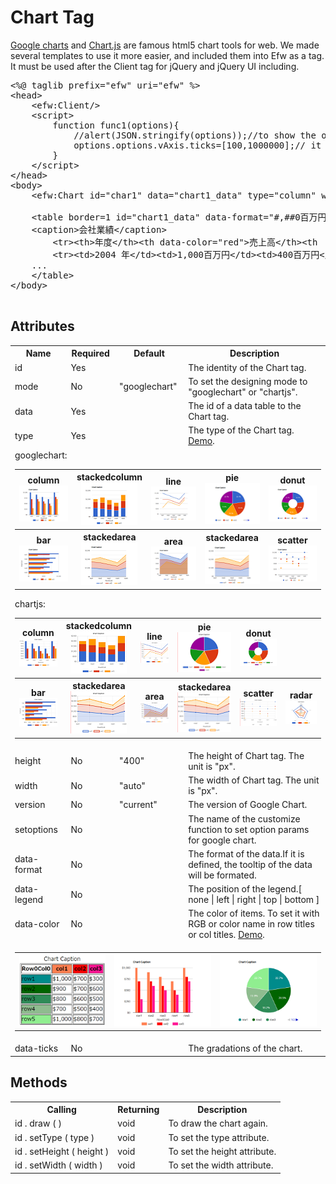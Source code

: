 <h1>Chart Tag</h1>
<a href="https://developers.google.com/chart/">Google charts</a> and <a href="https://www.chartjs.org/">Chart.js</a> are famous html5 chart tools for web. We made several templates to use it more easier,
and included them into Efw as a tag. It must be used after the Client tag for jQuery and jQuery UI including.<br>

<pre>
&lt;%@ taglib prefix=&quot;efw&quot; uri=&quot;efw&quot; %&gt;
&lt;head&gt;
	&lt;efw:Client/&gt;
	&lt;script&gt;
		function func1(options){
			//alert(JSON.stringify(options));//to show the options as string.
			options.options.vAxis.ticks=[100,1000000];// it will be preferential to param data-ticks
		}
	&lt;/script&gt;
&lt;/head&gt;
&lt;body&gt;
	&lt;efw:Chart id="char1" data="chart1_data" type="column" width="400" height="250" version="45.2" setoptions="func1" /&gt; //or efw:chart , efw:CHART

	&lt;table border=1 id="chart1_data" data-format="#,##0百万円" data-legend="bottom" data-ticks="100,1000000">
	&lt;caption>会社業績&lt;/caption>
		&lt;tr>&lt;th>年度&lt;/th>&lt;th data-color="red">売上高&lt;/th>&lt;th  data-color="green">営業利益&lt;/th>&lt;th data-color="blue">経常利益&lt;/th>&lt;/tr>
		&lt;tr>&lt;td>2004 年&lt;/td>&lt;td>1,000百万円&lt;/td>&lt;td>400百万円&lt;/td>&lt;td>380百万円&lt;/td>&lt;/tr>
	...
	&lt;/table>
&lt;/body&gt;

</pre>

<h2>Attributes</h2>
<table>
<tr><th>Name</th><th>Required</th><th>Default</th><th>Description</th></tr>
<tr><td>id</td><td>Yes</td><td></td><td>The identity of the Chart tag. </td></tr>
<tr><td>mode</td><td>No</td><td>"googlechart"</td><td>To set the designing mode to "googlechart" or "chartjs". </td></tr>
<tr><td>data</td><td>Yes</td><td></td><td>The id of a data table to the Chart tag. </td></tr>
<tr><td>type</td><td>Yes</td><td></td><td>The type of the Chart tag. <a href="https://efwgrp.github.io/efw4_chart/chartSampleTypes.html">Demo</a>.</td></tr>
<tr><td colspan="4">
googlechart:
	<table>
		<tr>
			<th>column<br><img src="chart/gl_column.png"></th>
			<th>stackedcolumn<br><img src="chart/gl_stackedcolumn.png"></th>
			<th>line<br><img src="chart/gl_line.png"></th>
			<th>pie<br><img src="chart/gl_pie.png"></th>
			<th>donut<br><img src="chart/gl_donut.png"></th>
		</tr>
		<tr>
			<th>bar<br><img src="chart/gl_bar.png"></th>
			<th>stackedarea<br><img src="chart/gl_stackedarea.png"></th>
			<th>area<br><img src="chart/gl_area.png"></th>
			<th>stackedarea<br><img src="chart/gl_stackedarea.png"></th>
			<th>scatter<br><img src="chart/gl_scatter.png"></th>
		</tr>
	</table>
chartjs:
	<table>
		<tr>
			<th>column<br><img src="chart/js_column.png"></th>
			<th>stackedcolumn<br><img src="chart/js_stackedcolumn.png"></th>
			<th>line<br><img src="chart/js_line.png"></th>
			<th>pie<br><img src="chart/js_pie.png"></th>
			<th>donut<br><img src="chart/js_donut.png"></th>
		</tr>
		<tr>
			<th>bar<br><img src="chart/js_bar.png"></th>
			<th>stackedarea<br><img src="chart/js_stackedarea.png"></th>
			<th>area<br><img src="chart/js_area.png"></th>
			<th>stackedarea<br><img src="chart/js_stackedarea.png"></th>
			<th>scatter<br><img src="chart/js_scatter.png"></th>
			<th>radar<br><img src="chart/js_radar.png"></th>
		</tr>
	</table>

</td></tr>
<tr><td>height</td><td>No</td><td>"400"</td><td>The height of Chart tag. The unit is "px".</td></tr>
<tr><td>width</td><td>No</td><td>"auto"</td><td>The width of Chart tag. The unit is "px". </td></tr>
<tr><td>version</td><td>No</td><td>"current"</td><td>The version of Google Chart.</td></tr>
<tr><td>setoptions</td><td>No</td><td></td><td>The name of the customize function to set option params for google chart.</td></tr>

<tr><td>data-format</td><td>No</td><td></td><td>The format of the data.If it is defined, the tooltip of the data will be formated. </td></tr>
<tr><td>data-legend</td><td>No</td><td></td><td>The position of the legend.[ none | left | right | top | bottom ] </td></tr>
<tr><td>data-color</td><td>No</td><td></td><td>The color of items. To set it with RGB or color name in row titles or col titles. <a href="https://efwgrp.github.io/efw4_chart/chartSampleColors.html">Demo</a>.</td></tr>
<tr><td colspan=4>
	<table>
		<tr>
			<td><img src="chart/table.png"></td>
			<td><img src="chart/chart1.png"></td>
			<td><img src="chart/chart2.png"></td>
		</tr>
	</table>
</td></tr>
<tr><td>data-ticks</td><td>No</td><td></td><td>The gradations of the chart.</td></tr>
</table>

<h2>Methods</h2>
<table>
<tr><th>Calling</th><th>Returning</th><th>Description</th></tr>
<tr><td>id . draw ( )</td><td>void</td><td>To draw the chart again.</td></tr>
<tr><td>id . setType ( type )</td><td>void</td><td>To set the type attribute.</td></tr>
<tr><td>id . setHeight ( height ) </td><td>void</td><td>To set the height attribute.</td></tr>
<tr><td>id . setWidth ( width ) </td><td>void</td><td>To set the width attribute.</td></tr>
</table>